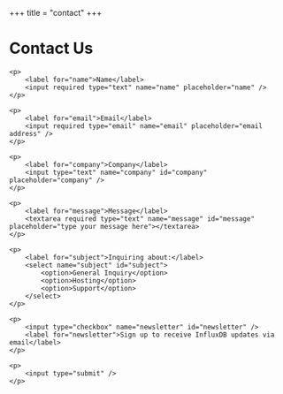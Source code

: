 +++
title = "contact"
+++
<h1 class="docs header">Contact Us</h1>

<form class="contact-form">

	<p>
		<label for="name">Name</label>
		<input required type="text" name="name" placeholder="name" />
	</p>
	
	<p>
		<label for="email">Email</label>
		<input required type="email" name="email" placeholder="email address" />
	</p>
	
	<p>
		<label for="company">Company</label>
		<input type="text" name="company" id="company" placeholder="company" />
	</p>
	
	<p>
		<label for="message">Message</label>
		<textarea required type="text" name="message" id="message" placeholder="type your message here"></textarea>
	</p>
	
	<p>
		<label for="subject">Inquiring about:</label>
		<select name="subject" id="subject">
			<option>General Inquiry</option>
			<option>Hosting</option>
			<option>Support</option>
		</select>
	</p>
	
	<p>
		<input type="checkbox" name="newsletter" id="newsletter" />
		<label for="newsletter">Sign up to receive InfluxDB updates via email</label>
	</p>
	
	<p>
		<input type="submit" />
	</p>

</form>